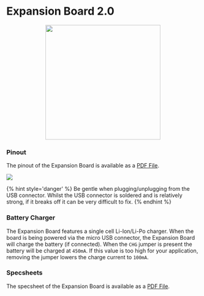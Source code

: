 # Expansion Board 2.0

<p align="center"><img src ="/img/expansion2.png" width="300"></p>

### Pinout

The pinout of the Expansion Board is available as a <a href="../downloads/expansion2-pinout.pdf" target="_blank">PDF File</a>.

<a href="../downloads/expansion2-pinout.pdf" target="_blank" align="center"><img src ="../../../img/expansion2-pinout.png"></a>

{% hint style='danger' %}
Be gentle when plugging/unplugging from the USB connector. Whilst the USB connector is soldered and is relatively strong, if it breaks off it can be very difficult to fix.
{% endhint %}

### Battery Charger

The Expansion Board features a single cell Li-Ion/Li-Po charger. When the board is being powered via the micro USB connector, the Expansion Board will charge the battery (if connected). When the `CHG` jumper is present the battery will be charged at `450mA`. If this value is too high for your application, removing the jumper lowers the charge current to `100mA`.

### Specsheets

The specsheet of the Expansion Board is available as a <a href="../downloads/expansion2-specsheet.pdf" target="_blank">PDF File</a>.
